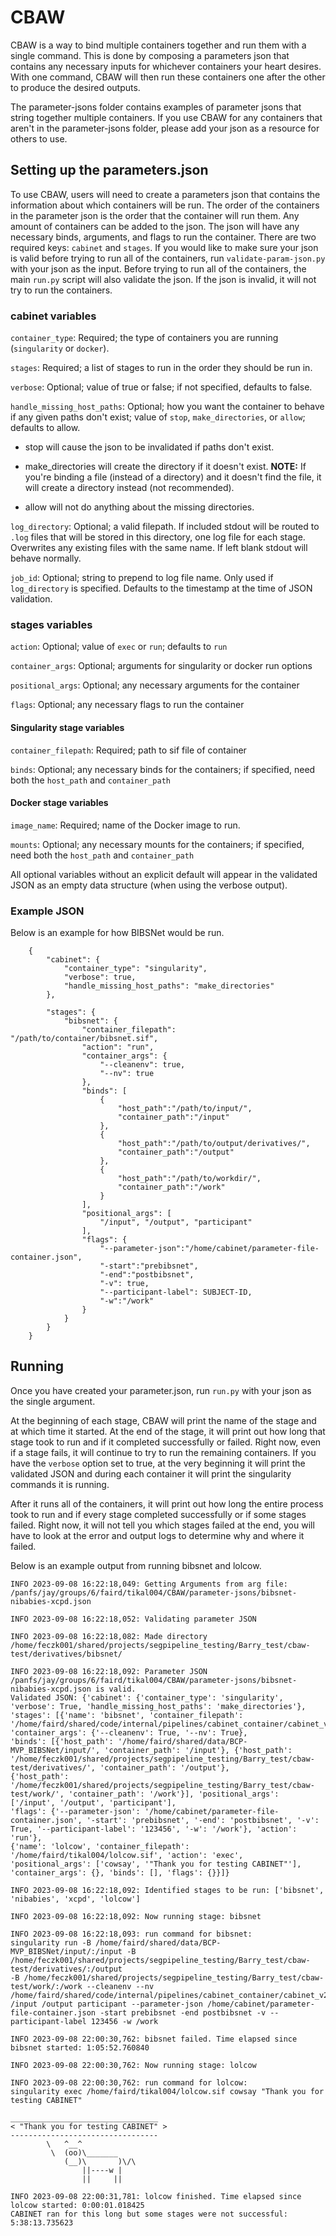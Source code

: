 # CBAW

CBAW is a way to bind multiple containers together and run them with a single command. This is done by composing a parameters json that contains any necessary inputs for whichever containers your heart desires. With one command, CBAW will then run these containers one after the other to produce the desired outputs. 

The parameter-jsons folder contains examples of parameter jsons that string together multiple containers. If you use CBAW for any containers that aren't in the parameter-jsons folder, please add your json as a resource for others to use.

## Setting up the parameters.json

To use CBAW, users will need to create a parameters json that contains the information about which containers will be run. The order of the containers in the parameter json is the order that the container will run them. Any amount of containers can be added to the json. The json will have any necessary binds, arguments, and flags to run the container. There are two required keys: `cabinet` and `stages`. If you would like to make sure your json is valid before trying to run all of the containers, run `validate-param-json.py` with your json as the input. Before trying to run all of the containers, the main `run.py` script will also validate the json. If the json is invalid, it will not try to run the containers.

### cabinet variables

`container_type`: Required; the type of containers you are running (`singularity` or `docker`).

`stages`: Required; a list of stages to run in the order they should be run in.

`verbose`: Optional; value of true or false; if not specified, defaults to false.

`handle_missing_host_paths`: Optional; how you want the container to behave if any given paths don't exist; value of `stop`, `make_directories`, or `allow`; defaults to allow.

* stop will cause the json to be invalidated if paths don't exist.

* make_directories will create the directory if it doesn't exist. **NOTE:** If you're binding a file (instead of a directory) and it doesn't find the file, it will create a directory instead (not recommended).

* allow will not do anything about the missing directories.

`log_directory`: Optional; a valid filepath. If included stdout will be routed to `.log` files that will be stored in this directory, one log file for each stage. Overwrites any existing files with the same name. If left blank stdout will behave normally.

`job_id`: Optional; string to prepend to log file name. Only used if `log_directory` is specified. Defaults to the timestamp at the time of JSON validation.

### stages variables 

`action`: Optional; value of `exec` or `run`; defaults to `run`

`container_args`: Optional; arguments for singularity or docker run options 

`positional_args`: Optional; any necessary arguments for the container

`flags`: Optional; any necessary flags to run the container

#### Singularity stage variables

`container_filepath`: Required; path to sif file of container

`binds`: Optional; any necessary binds for the containers; if specified, need both the `host_path` and `container_path`

#### Docker stage variables

`image_name`: Required; name of the Docker image to run.

`mounts`: Optional; any necessary mounts for the containers; if specified, need both the `host_path` and `container_path`

All optional variables without an explicit default will appear in the validated JSON as an empty data structure (when using the verbose output).

### Example JSON

Below is an example for how BIBSNet would be run. 

        {
            "cabinet": {
                "container_type": "singularity",
                "verbose": true,
                "handle_missing_host_paths": "make_directories"
            },

            "stages": {
                "bibsnet": {
                    "container_filepath": "/path/to/container/bibsnet.sif",
                    "action": "run",
                    "container_args": {
                        "--cleanenv": true,
                        "--nv": true
                    },
                    "binds": [
                        {
                            "host_path":"/path/to/input/",
                            "container_path":"/input"
                        },
                        {
                            "host_path":"/path/to/output/derivatives/",
                            "container_path":"/output"
                        },
                        {
                            "host_path":"/path/to/workdir/",
                            "container_path":"/work"
                        }
                    ],
                    "positional_args": [
                        "/input", "/output", "participant"
                    ],
                    "flags": {
                        "--parameter-json":"/home/cabinet/parameter-file-container.json",
                        "-start":"prebibsnet",
                        "-end":"postbibsnet",
                        "-v": true,
                        "--participant-label": SUBJECT-ID,
                        "-w":"/work"
                    }
                }
            }
        }
 

## Running 

Once you have created your parameter.json, run `run.py` with your json as the single argument. 

At the beginning of each stage, CBAW will print the name of the stage and at which time it started. At the end of the stage, it will print out how long that stage took to run and if it completed successfully or failed. Right now, even if a stage fails, it will continue to try to run the remaining containers. If you have the `verbose` option set to true, at the very beginning it will print the validated JSON and during each container it will print the singularity commands it is running. 

After it runs all of the containers, it will print out how long the entire process took to run and if every stage completed successfully or if some stages failed. Right now, it will not tell you which stages failed at the end, you will have to look at the error and output logs to determine why and where it failed. 

Below is an example output from running bibsnet and lolcow. 

    INFO 2023-09-08 16:22:18,049: Getting Arguments from arg file: /panfs/jay/groups/6/faird/tikal004/CBAW/parameter-jsons/bibsnet-nibabies-xcpd.json

    INFO 2023-09-08 16:22:18,052: Validating parameter JSON

    INFO 2023-09-08 16:22:18,082: Made directory /home/feczk001/shared/projects/segpipeline_testing/Barry_test/cbaw-test/derivatives/bibsnet/

    INFO 2023-09-08 16:22:18,092: Parameter JSON /panfs/jay/groups/6/faird/tikal004/CBAW/parameter-jsons/bibsnet-nibabies-xcpd.json is valid.
    Validated JSON: {'cabinet': {'container_type': 'singularity', 'verbose': True, 'handle_missing_host_paths': 'make_directories'}, 
    'stages': [{'name': 'bibsnet', 'container_filepath': '/home/faird/shared/code/internal/pipelines/cabinet_container/cabinet_v2.4.3.sif', 'container_args': {'--cleanenv': True, '--nv': True}, 
    'binds': [{'host_path': '/home/faird/shared/data/BCP-MVP_BIBSNet/input/', 'container_path': '/input'}, {'host_path': '/home/feczk001/shared/projects/segpipeline_testing/Barry_test/cbaw-test/derivatives/', 'container_path': '/output'}, 
    {'host_path': '/home/feczk001/shared/projects/segpipeline_testing/Barry_test/cbaw-test/work/', 'container_path': '/work'}], 'positional_args': ['/input', '/output', 'participant'], 
    'flags': {'--parameter-json': '/home/cabinet/parameter-file-container.json', '-start': 'prebibsnet', '-end': 'postbibsnet', '-v': True, '--participant-label': '123456', '-w': '/work'}, 'action': 'run'}, 
    {'name': 'lolcow', 'container_filepath': '/home/faird/tikal004/lolcow.sif', 'action': 'exec', 'positional_args': ['cowsay', '"Thank you for testing CABINET"'], 'container_args': {}, 'binds': [], 'flags': {}}]}

    INFO 2023-09-08 16:22:18,092: Identified stages to be run: ['bibsnet', 'nibabies', 'xcpd', 'lolcow']

    INFO 2023-09-08 16:22:18,092: Now running stage: bibsnet

    INFO 2023-09-08 16:22:18,093: run command for bibsnet:
    singularity run -B /home/faird/shared/data/BCP-MVP_BIBSNet/input/:/input -B /home/feczk001/shared/projects/segpipeline_testing/Barry_test/cbaw-test/derivatives/:/output 
    -B /home/feczk001/shared/projects/segpipeline_testing/Barry_test/cbaw-test/work/:/work --cleanenv --nv 
    /home/faird/shared/code/internal/pipelines/cabinet_container/cabinet_v2.4.3.sif /input /output participant --parameter-json /home/cabinet/parameter-file-container.json -start prebibsnet -end postbibsnet -v --participant-label 123456 -w /work

    INFO 2023-09-08 22:00:30,762: bibsnet failed. Time elapsed since bibsnet started: 1:05:52.760840

    INFO 2023-09-08 22:00:30,762: Now running stage: lolcow

    INFO 2023-09-08 22:00:30,762: run command for lolcow:
    singularity exec /home/faird/tikal004/lolcow.sif cowsay "Thank you for testing CABINET"

    _________________________________
    < "Thank you for testing CABINET" >
    ---------------------------------
            \   ^__^
             \  (oo)\_______
                (__)\       )\/\
                    ||----w |
                    ||     ||

    INFO 2023-09-08 22:00:31,781: lolcow finished. Time elapsed since lolcow started: 0:00:01.018425
    CABINET ran for this long but some stages were not successful: 5:38:13.735623

